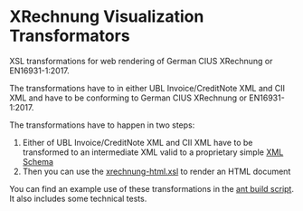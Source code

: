 # XRechnung Visualization Transformators

XSL transformations for web rendering of German CIUS XRechnung or EN16931-1:2017.

The transformations have to in either UBL Invoice/CreditNote XML and CII XML and have to be conforming to German CIUS XRechnung or EN16931-1:2017.

The transformations have to happen in two steps:

1. Either of UBL Invoice/CreditNote XML and CII XML have to be transformed to an intermediate XML valid to a proprietary simple [XML Schema](src/xsd/xrechnung-semantic-model.xsd)
2. Then you can use the [xrechnung-html.xsl](src/xsl/xrechnung-html.xsl) to render an HTML document

You can find an example use of these transformations in the [ant build script](build.xml). It also includes some technical tests.
